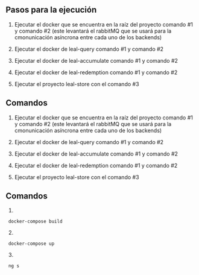 ## Pasos para la ejecución

1. Ejecutar el docker que se encuentra en la raíz del proyecto comando #1 y comando #2
   (este levantará el rabbitMQ que se usará para la cmonunicación asíncrona entre cada uno de los backends)

2. Ejecutar el docker de leal-query comando #1 y comando #2

3. Ejecutar el docker de leal-accumulate comando #1 y comando #2

4. Ejecutar el docker de leal-redemption comando #1 y comando #2

5. Ejecutar el proyecto leal-store con el comando #3

## Comandos

1. Ejecutar el docker que se encuentra en la raíz del proyecto comando #1 y comando #2
   (este levantará el rabbitMQ que se usará para la cmonunicación asíncrona entre cada uno de los backends)

2. Ejecutar el docker de leal-query comando #1 y comando #2

3. Ejecutar el docker de leal-accumulate comando #1 y comando #2

4. Ejecutar el docker de leal-redemption comando #1 y comando #2

5. Ejecutar el proyecto leal-store con el comando #3

## Comandos

1.

```
 docker-compose build
```

2.

```
 docker-compose up
```

3.

```
 ng s
```
